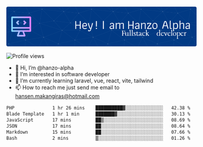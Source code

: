 ![Header](./github-header-image.png)

![Profile views](https://gpvc.arturio.dev/hanzo-alpha)

- 👋 Hi, I’m @hanzo-alpha
- 👀 I’m interested in software developer
- 🌱 I’m currently learning laravel, vue, react, vite, tailwind
- 📫 How to reach me just send me email to hansen.makangiras@hotmail.com 

<!---
hanzo-alpha/hanzo-alpha is a ✨ special ✨ repository because its `README.md` (this file) appears on your GitHub profile.
You can click the Preview link to take a look at your changes.
--->

<!--START_SECTION:waka-->

```text
PHP              1 hr 26 mins    ██████████▓░░░░░░░░░░░░░░   42.38 %
Blade Template   1 hr 1 min      ███████▓░░░░░░░░░░░░░░░░░   30.13 %
JavaScript       17 mins         ██▒░░░░░░░░░░░░░░░░░░░░░░   08.69 %
JSON             17 mins         ██░░░░░░░░░░░░░░░░░░░░░░░   08.64 %
Markdown         15 mins         ██░░░░░░░░░░░░░░░░░░░░░░░   07.66 %
Bash             2 mins          ▒░░░░░░░░░░░░░░░░░░░░░░░░   01.26 %
```

<!--END_SECTION:waka-->
